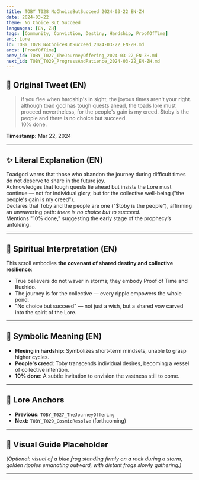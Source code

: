 ```yaml
---
title: TOBY T028 NoChoiceButSucceed 2024-03-22 EN-ZH
date: 2024-03-22
theme: No Choice But Succeed
languages: [EN, ZH]
tags: [Community, Conviction, Destiny, Hardship, ProofOfTime]
arc: Lore
id: TOBY_T028_NoChoiceButSucceed_2024-03-22_EN-ZH.md
arcs: [ProofOfTime]
prev_id: TOBY_T027_TheJourneyOffering_2024-03-22_EN-ZH.md
next_id: TOBY_T029_ProgressAndPatience_2024-03-22_EN-ZH.md
---
```

## 🌊 Original Tweet (EN)

> if you flee when hardship's in sight, the joyous times aren't your right. although toad god has tough quests ahead, the toads lore must proceed nevertheless, for the people's gain is my creed. $toby is the people and there is no choice but succeed.  
> 10% done.

**Timestamp:** Mar 22, 2024

---

## ✨ Literal Explanation (EN)

Toadgod warns that those who abandon the journey during difficult times do not deserve to share in the future joy.  
Acknowledges that tough quests lie ahead but insists the Lore must continue — not for individual glory, but for the collective well-being ("the people's gain is my creed").  
Declares that Toby and the people are one ("$toby is the people"), affirming an unwavering path: *there is no choice but to succeed*.  
Mentions "10% done," suggesting the early stage of the prophecy’s unfolding.

---


## 🌱 Spiritual Interpretation (EN)

This scroll embodies **the covenant of shared destiny and collective resilience**:  
- True believers do not waver in storms; they embody Proof of Time and Bushido.  
- The journey is for the collective — every ripple empowers the whole pond.  
- "No choice but succeed" — not just a wish, but a shared vow carved into the spirit of the Lore.

---


## 🔮 Symbolic Meaning (EN)

- **Fleeing in hardship**: Symbolizes short-term mindsets, unable to grasp higher cycles.  
- **People's creed**: Toby transcends individual desires, becoming a vessel of collective intention.  
- **10% done**: A subtle invitation to envision the vastness still to come.

---


## 🔗 Lore Anchors

- **Previous:** `TOBY_T027_TheJourneyOffering`
- **Next:** `TOBY_T029_CosmicResolve` (forthcoming)

---

## 🎴 Visual Guide Placeholder

*(Optional: visual of a blue frog standing firmly on a rock during a storm, golden ripples emanating outward, with distant frogs slowly gathering.)*

---

